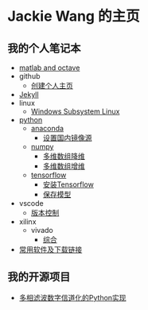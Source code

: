 # Jackie Wang 的主页

## 我的个人笔记本

- [matlab and octave](./notebook/octave/octave.md)
- github
  - [创建个人主页](./notebook/git/github_pages.md)
- [Jekyll](./notebook/jekyll/index.md)
- linux
  - [Windows Subsystem Linux](./notebook/linux/windows_subsystem_linux.md)
- [python](./notebook/python/index.md)
  - [anaconda](./notebook/python/anaconda.md)
    - [设置国内镜像源](./notebook/python/anaconda.md/#设置国内镜像源)
  - [numpy](./notebook/python/numpy.md)
    - [多维数组降维](./notebook/python/numpy.md/#多维数组降维)
    - [多维数组增维](./notebook/python/numpy.md/#多维数组增维)
  - [tensorflow](./notebook/python/tensorflow.md)
    - [安装Tensorflow](./notebook/python/tensorflow.md/#安装Tensorflow)
    - [保存模型](./notebook/python/tensorflow.md/#保存模型)
- vscode
  - [版本控制](./notebook/vscode/Using_Version_Control_in_VS_Code.md)
- xilinx
  - vivado
    - [综合](./notebook/xilinx/vivado/ug901-synthesis.md)
- [常用软件及下载链接](./notebook/software.md)


## 我的开源项目

- [多相滤波数字信道化的Python实现](https://github.com/falwat/polyphase)
